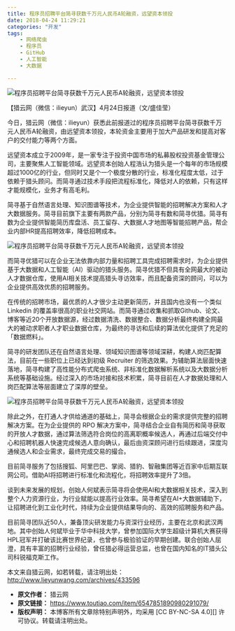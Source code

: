 ```yaml
---
title: 程序员招聘平台简寻获数千万元人民币A轮融资，远望资本领投
date: 2018-04-24 11:29:21
categories: "开发"
tags:
	- 网络爬虫
	- 程序员
	- GitHub
	- 人工智能
	- 大数据

---
```


![程序员招聘平台简寻获数千万元人民币A轮融资，远望资本领投][A]

【猎云网（微信：ilieyun）武汉】4月24日报道（文/盛佳莹）

今日，猎云网（微信：ilieyun）获悉此前报道过的程序员招聘平台简寻获数千万元人民币A轮融资，由远望资本领投，本轮资金主要用于加大产品研发和提高对客户的交付能力等两个方面。

远望资本成立于2009年，是一家专注于投资中国市场的私募股权投资基金管理公司，主要聚焦人工智能领域。远望资本创始人程浩认为猎头是一个每年的市场规模超过1000亿的行业，但同时又是个一个极度分散的行业，标准化程度太低，过于依赖于猎头顾问。而简寻通过技术手段把流程标准化，降低对人的依赖，只有这样才能规模化，业务才有高毛利。

简寻基于自然语言处理、知识图谱等技术，为企业提供智能的招聘解决方案和人才大数据服务。简寻目前旗下主要有两款产品，分别为简寻有数和简寻优猎。简寻有数为企业提供智能简历库盘活、员工留存、大数据人才地图等智能招聘产品，帮企业内部HR提高招聘效率，降低招聘成本。

![程序员招聘平台简寻获数千万元人民币A轮融资，远望资本领投][A 1]

而简寻优猎可以在企业无法依靠内部力量和招聘工具完成招聘需求时，为企业提供基于大数据和人工智能（AI）驱动的猎头服务。简寻优猎不但具有全网最大的被动人才数据仓库，使用AI相关技术提高猎头寻访效率，而且配备资深的顾问，可以为企业提供高效优质的招聘服务。

在传统的招聘市场，最优质的人才很少主动更新简历，并且国内也没有一个类似 Linkedin 的覆盖率很高的职业社交网站。而简寻通过收集和抓取Github、论文、博客等近20个开放数据源，经过数据清洗、数据整合、数据分析最终构建全网最大的被动求职者人才职业数据仓库，为最终的寻访和后续的算法优化提供了充足的「数据燃料」。

简寻的研发团队还在自然语言处理、领域知识图谱等领域深耕，构建人岗匹配算法，目前在一些职位上已经达到初级 Recruiter 的筛选效果。为辅助算法层面快速落地，简寻构建了高性能分布式爬虫系统、非标准化数据解析系统以及大数据分析系统等基础设施。经过深入的市场对接和技术积累，简寻目前在人才数据处理和人岗匹配算法等层面建立了深厚的壁垒。

![程序员招聘平台简寻获数千万元人民币A轮融资，远望资本领投][A 2]

除此之外，在打通人才供给通道的基础上，简寻会根据企业的需求提供完整的招聘解决方案。在为企业提供的 RPO 解决方案中，简寻结合企业自有简历和简寻获取的开放人才数据，通过算法筛选符合岗位的高离职概率候选人，再通过后端交付中心和招聘机器人快速完成候选人意向确认，最后由资深顾问进行后续跟进，深度沟通候选人和企业需求，最终完成交易的撮合。

目前简寻服务了包括搜狐、阿里巴巴、掌阅、猎豹、智融集团等近百家中后期互联网公司。借助AI将招聘进行标准化和流程化，将招聘效率提升了3倍。

谈到未来发展的规划，创始人何斌表示简寻将会使用AI和大数据相关技术，深入到整个人力资源行业，为行业赋能以提高行业效率。简寻希望在AI+大数据辅助下，让招聘进化到工业化时代，持续为企业提供结果导向的、高效的招聘服务和产品。

目前简寻团队近50人，兼备顶尖研发能力与资深行业经历，主要在北京和武汉两地。其中创始人何斌毕业于华中科技大学，曾参加国际大学生超级计算机大赛获得HPL冠军并打破该比赛世界纪录，也曾参与极验验证的早期创建。联合创始人屈澄，具有丰富的招聘行业经验，曾任猎必得运营总监，也曾在国内知名的IT猎头公司科锐福克斯工作。

本文来自猎云网，如若转载，请注明出处：http://www.lieyunwang.com/archives/433596


[A]: http://p9.pstatp.com/large/7e390009297df41bb434
[A 1]: http://p3.pstatp.com/large/7e36000aaa6583ac0cf6
[A 2]: http://p9.pstatp.com/large/7e35000af51c60b98a7b
 *  **原文作者：** 猎云网
 *  **原文链接：** https://www.toutiao.com/item/6547851890980291079/
 *  **版权声明：** 本博客所有文章除特别声明外，均采用 [CC BY-NC-SA 4.0][] 许可协议。转载请注明出处。